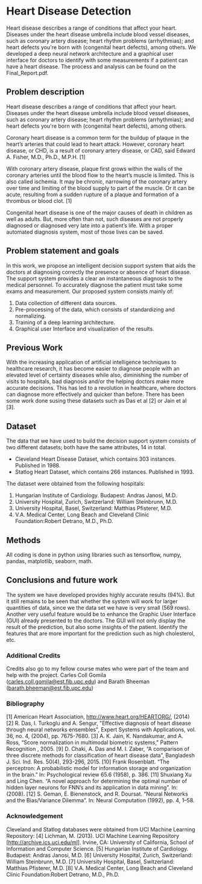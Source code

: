 # Heart Disease Detection

Heart disease describes a range of conditions that affect your heart. Diseases under the heart disease umbrella include blood vessel diseases, such as coronary artery disease; heart rhythm problems (arrhythmias); and heart defects you're born with (congenital heart defects), among others. We developed a deep neural network architecture and a graphical user interface for doctors to identify with some measurements if a patient can have a heart disease. The process and analysis can be found on the Final_Report.pdf.

## Problem description
Heart disease describes a range of conditions that affect your heart. Diseases under the heart disease umbrella include blood vessel diseases, such as coronary artery disease; heart rhythm problems (arrhythmias); and heart defects you're born with (congenital heart defects), among others.

Coronary heart disease is a common term for the buildup of plaque in the heart’s arteries that could lead to heart attack. However, coronary heart disease, or CHD, is a result of coronary artery disease, or CAD, said Edward A. Fisher, M.D., Ph.D., M.P.H. [1]

With coronary artery disease, plaque first grows within the walls of the coronary arteries until the blood flow to the heart’s muscle is limited. This is also called ischemia. It may be chronic, narrowing of the coronary artery over time and limiting of the blood supply to part of the muscle. Or it can be acute, resulting from a sudden rupture of a plaque and formation of a thrombus or blood clot. [1]

Congenital heart disease is one of the major causes of death in children as well as adults. But, more often than not, such diseases are not properly diagnosed or diagnosed very late into a patient’s life. With a proper automated diagnosis system, most of those lives can be saved. 

## Problem statement and goals
In this work, we propose an intelligent decision support system that aids the doctors at diagnosing correctly the presence or absence of heart disease. The support system provides a clear an instantaneous diagnosis to the medical personnel. To accurately diagnose the patient must take some exams and measurement. Our proposed system consists mainly of: 
1. Data collection of different data sources.
2. Pre-processing of the data, which consists of standardizing and normalizing.
3. Training of a deep learning architecture.
4. Graphical user Interface and visualization of the results.

## Previous Work
With the increasing application of artificial intelligence techniques to healthcare research, it has become easier to diagnose people with an elevated level of certainty diseases while also, diminishing the number of visits to hospitals, bad diagnosis and/or the helping doctors make more accurate decisions. This has led to a revolution in healthcare, where doctors can diagnose more effectively and quicker than before. There has been some work done susing these datasets such as Das et al [2] or Jain et al [3].

## Dataset
The data that we have used to build the decision support system consists of two different datasets; both have the same attributes, 14 in total.
- Cleveland Heart Disease Dataset, which contains 303 instances. Published in 1988.
- Statlog Heart Dataset, which contains 266 instances. Published in 1993.

The dataset were obtained from the following hospitals:
1. Hungarian Institute of Cardiology. Budapest: Andras Janosi, M.D.
2. University Hospital, Zurich, Switzerland: William Steinbrunn, M.D.
3. University Hospital, Basel, Switzerland: Matthias Pfisterer, M.D.
4. V.A. Medical Center, Long Beach and Cleveland Clinic Foundation:Robert Detrano, M.D., Ph.D.

## Methods
All coding is done in python using libraries such as tensorflow, numpy, pandas, matplotlib, seaborn, math.

## Conclusions and future work
The system we have developed provides highly accurate results (94%). But it still remains to be seen that whether the system will work for larger quantities of data, since we the data set we have is very small (569 rows). Another very useful feature would be to enhance the Graphic User Interface (GUI) already presented to the doctors. The GUI will not only display the result of the prediction, but also some insights of the patient. Identify the features that are more important for the prediction such as high cholesterol, etc.

### Additional Credits
Credits also go to my fellow course mates who were part of the team and help with the project. Carles Coll Gomila (carles.coll.gomila@est.fib.upc.edu) and Barath Bheeman (barath.bheeman@est.fib.upc.edu)

### Bibliography
[1] American Heart Association, http://www.heart.org/HEARTORG/, (2014)
[2] R. Das, I. Turkoglu and A. Sengur, "Effective diagnosis of heart disease through neural networks ensembles", Expert Systems with Applications, vol. 36, no. 4, (2004), pp. 7675-7680.
[3] A. K. Jain, K. Nandakumar, and A. Ross, “Score normalization in multimodal biometric systems," Pattern Recognition , 2005.
[9] D. Chaki, A. Das and M. I. Zaber, “A comparison of three discrete methods for classification of heart disease data”, Bangladesh J. Sci. Ind. Res. 50(4), 293-296, 2015.
[10] Frank Rosenblatt. “The perceptron: A probabilistic model for information storage and organization in the brain.” In: Psychological review 65.6 (1958), p. 386. 
[11] Shuxiang Xu and Ling Chen. “A novel approach for determining the optimal number of hidden layer neurons for FNN’s and its application in data mining”. In: (2008).
[12] S. Geman, E. Bienenstock, and R. Doursat. “Neural Networks and the Bias/Variance Dilemma”. In: Neural Computation (1992), pp. 4, 1–58.

### Acknowledgement
Cleveland and Statlog databases were obtained from UCI Machine Learning Repository:
[4] Lichman, M. (2013). UCI Machine Learning Repository [http://archive.ics.uci.edu/ml]. Irvine, CA: University of California, School of Information and Computer Science.
[5] Hungarian Institute of Cardiology. Budapest: Andras Janosi, M.D. 
[6] University Hospital, Zurich, Switzerland: William Steinbrunn, M.D. 
[7] University Hospital, Basel, Switzerland: Matthias Pfisterer, M.D. 
[8] V.A. Medical Center, Long Beach and Cleveland Clinic Foundation:Robert Detrano, M.D., Ph.D.
